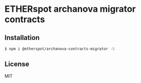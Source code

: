 # ETHERspot archanova migrator contracts

## Installation

```bash
$ npm i @etherspot/archanova-contracts-migrator -S
```

## License

MIT
